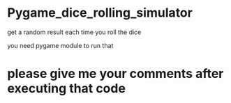 # Pygame_dice_rolling_simulator
get a random result each time you roll the dice

you need pygame module to run that

# please give me your comments after executing that code
